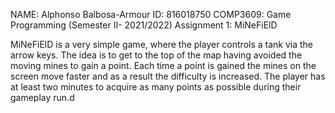 NAME: Alphonso Balbosa-Armour 
ID: 816018750 
COMP3609: Game Programming (Semester II- 2021/2022)
Assignment 1: MiNeFiElD

MiNeFiElD is a very simple game, where the player controls a tank via the arrow keys. The idea is to get to the top of the map having avoided the moving mines to gain a point. Each time a point is gained the mines on the screen move faster and as a result the difficulty is increased. The player has at least two minutes to acquire as many points as possible during their gameplay run.d
